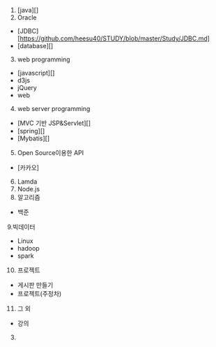1. [java][]
2. Oracle
  - [JDBC][https://github.com/heesu40/STUDY/blob/master/Study/JDBC.md]
  - [database][]
3. web programming
  - [javascript][]
  - d3js 
  - jQuery
  - web
4. web server programming
  - [MVC 기반 JSP&Servlet][]
  - [spring][]
  - [Mybatis][]
5. Open Source이용한 API
  - [카카오]
6. Lamda
7. Node.js
8. 알고리즘
  - 백준
  
9.빅데이터
  - Linux
  - hadoop
  - spark
10. 프로젝트  
  - 게시판 만들기
  - 프로젝트(주정차)
11. 그 외
  - 강의
  






















3.
